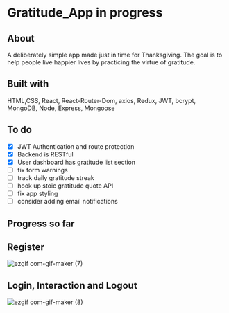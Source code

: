 # Gratitude_App in progress

## About
   A deliberately simple app made just in time for Thanksgiving. The goal is to help people live happier lives by practicing the virtue of gratitude. 
## Built with
  HTML,CSS, React, React-Router-Dom, axios, Redux, JWT, bcrypt, MongoDB, Node, Express, Mongoose

## To do
- [X] JWT Authentication and route protection
- [X] Backend is RESTful
- [X] User dashboard has gratitude list section
- [ ] fix form warnings
- [ ] track daily gratitude streak
- [ ] hook up stoic gratitude quote API
- [ ] fix app styling
- [ ] consider adding email notifications

## Progress so far

## Register
![ezgif com-gif-maker (7)](https://user-images.githubusercontent.com/50504143/192879758-704527e8-94bd-42c2-914b-7948651010c2.gif)

## Login, Interaction and Logout

![ezgif com-gif-maker (8)](https://user-images.githubusercontent.com/50504143/192880555-1e22b556-a988-4d53-9f30-1ddc6de7f6a2.gif)

